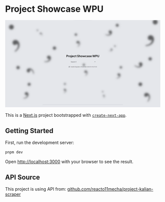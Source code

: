 # Project Showcase WPU

[![Preview](/public/og-image.png)](https://project-showcase-wpu.vercel.app)

This is a [Next.js](https://nextjs.org/) project bootstrapped with [`create-next-app`](https://github.com/vercel/next.js/tree/canary/packages/create-next-app).

## Getting Started

First, run the development server:

```bash
pnpm dev
```

Open [http://localhost:3000](http://localhost:3000) with your browser to see the result.

## API Source

This project is using API from: [github.com/reacto11mecha/project-kalian-scraper](https://github.com/reacto11mecha/project-kalian-scraper)
